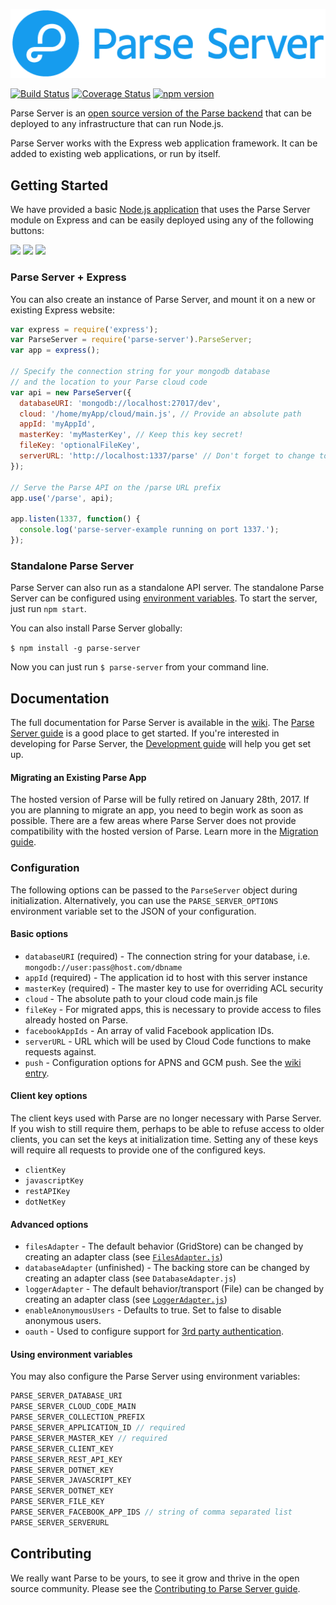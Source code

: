 ![Parse Server logo](.github/parse-server-logo.png?raw=true)

[![Build Status](https://img.shields.io/travis/ParsePlatform/parse-server/master.svg?style=flat)](https://travis-ci.org/ParsePlatform/parse-server)
[![Coverage Status](https://img.shields.io/codecov/c/github/ParsePlatform/parse-server/master.svg)](https://codecov.io/github/ParsePlatform/parse-server?branch=master)
[![npm version](https://img.shields.io/npm/v/parse-server.svg?style=flat)](https://www.npmjs.com/package/parse-server)

Parse Server is an [open source version of the Parse backend](http://blog.parse.com/announcements/introducing-parse-server-and-the-database-migration-tool/) that can be deployed to any infrastructure that can run Node.js.

Parse Server works with the Express web application framework. It can be added to existing web applications, or run by itself.

## Getting Started

We have provided a basic [Node.js application](https://github.com/ParsePlatform/parse-server-example) that uses the Parse Server module on Express and can be easily deployed using any of the following buttons:

<a title="Deploy to AWS" href="https://console.aws.amazon.com/elasticbeanstalk/home?region=us-west-2#/newApplication?applicationName=ParseServer&solutionStackName=Node.js&tierName=WebServer&sourceBundleUrl=https://s3.amazonaws.com/elasticbeanstalk-samples-us-east-1/eb-parse-server-sample/parse-server-example.zip" target="_blank"><img src="http://d0.awsstatic.com/product-marketing/Elastic%20Beanstalk/deploy-to-aws.png" height="40"></a> <a title="Deploy to Heroku" href="https://heroku.com/deploy?template=https://github.com/parseplatform/parse-server-example" target="_blank"><img src="https://www.herokucdn.com/deploy/button.png"></a> <a title="Deploy to Azure" href="https://azuredeploy.net/?repository=https://github.com/parseplatform/parse-server-example" target="_blank"><img src="http://azuredeploy.net/deploybutton.png"></a>

### Parse Server + Express

You can also create an instance of Parse Server, and mount it on a new or existing Express website:

```js
var express = require('express');
var ParseServer = require('parse-server').ParseServer;
var app = express();

// Specify the connection string for your mongodb database
// and the location to your Parse cloud code
var api = new ParseServer({
  databaseURI: 'mongodb://localhost:27017/dev',
  cloud: '/home/myApp/cloud/main.js', // Provide an absolute path
  appId: 'myAppId',
  masterKey: 'myMasterKey', // Keep this key secret!
  fileKey: 'optionalFileKey',
  serverURL: 'http://localhost:1337/parse' // Don't forget to change to https if needed
});

// Serve the Parse API on the /parse URL prefix
app.use('/parse', api);

app.listen(1337, function() {
  console.log('parse-server-example running on port 1337.');
});
```

### Standalone Parse Server

Parse Server can also run as a standalone API server. The standalone Parse Server can be configured using [environment variables](#configuration). To start the server, just run `npm start`.

You can also install Parse Server globally:

`$ npm install -g parse-server`

Now you can just run `$ parse-server` from your command line.


## Documentation

The full documentation for Parse Server is available in the [wiki](https://github.com/ParsePlatform/parse-server/wiki). The [Parse Server guide](https://github.com/ParsePlatform/parse-server/wiki/Parse-Server-Guide) is a good place to get started. If you're interested in developing for Parse Server, the [Development guide](https://github.com/ParsePlatform/parse-server/wiki/Development-Guide) will help you get set up.

#### Migrating an Existing Parse App

The hosted version of Parse will be fully retired on January 28th, 2017. If you are planning to migrate an app, you need to begin work as soon as possible. There are a few areas where Parse Server does not provide compatibility with the hosted version of Parse. Learn more in the [Migration guide](https://github.com/ParsePlatform/parse-server/wiki/Migrating-an-Existing-Parse-App).

### Configuration

The following options can be passed to the `ParseServer` object during initialization. Alternatively, you can use the `PARSE_SERVER_OPTIONS` environment variable set to the JSON of your configuration.

#### Basic options

* `databaseURI` (required) - The connection string for your database, i.e. `mongodb://user:pass@host.com/dbname`
* `appId` (required) - The application id to host with this server instance
* `masterKey` (required) - The master key to use for overriding ACL security
* `cloud` - The absolute path to your cloud code main.js file
* `fileKey` - For migrated apps, this is necessary to provide access to files already hosted on Parse.
* `facebookAppIds` - An array of valid Facebook application IDs.
* `serverURL` - URL which will be used by Cloud Code functions to make requests against.
* `push` - Configuration options for APNS and GCM push. See the [wiki entry](https://github.com/ParsePlatform/parse-server/wiki/Push).

#### Client key options

The client keys used with Parse are no longer necessary with Parse Server. If you wish to still require them, perhaps to be able to refuse access to older clients, you can set the keys at initialization time. Setting any of these keys will require all requests to provide one of the configured keys.

* `clientKey`
* `javascriptKey`
* `restAPIKey`
* `dotNetKey`

#### Advanced options

* `filesAdapter` - The default behavior (GridStore) can be changed by creating an adapter class (see [`FilesAdapter.js`](https://github.com/ParsePlatform/parse-server/blob/master/src/Adapters/Files/FilesAdapter.js))
* `databaseAdapter` (unfinished) - The backing store can be changed by creating an adapter class (see `DatabaseAdapter.js`)
* `loggerAdapter` - The default behavior/transport (File) can be changed by creating an adapter class (see [`LoggerAdapter.js`](https://github.com/ParsePlatform/parse-server/blob/master/src/Adapters/Logger/LoggerAdapter.js))
* `enableAnonymousUsers` - Defaults to true. Set to false to disable anonymous users.
* `oauth` - Used to configure support for [3rd party authentication](https://github.com/ParsePlatform/parse-server/wiki/Parse-Server-Guide#oauth).

#### Using environment variables

You may also configure the Parse Server using environment variables:

```js
PARSE_SERVER_DATABASE_URI
PARSE_SERVER_CLOUD_CODE_MAIN
PARSE_SERVER_COLLECTION_PREFIX
PARSE_SERVER_APPLICATION_ID // required
PARSE_SERVER_MASTER_KEY // required
PARSE_SERVER_CLIENT_KEY
PARSE_SERVER_REST_API_KEY
PARSE_SERVER_DOTNET_KEY
PARSE_SERVER_JAVASCRIPT_KEY
PARSE_SERVER_DOTNET_KEY
PARSE_SERVER_FILE_KEY
PARSE_SERVER_FACEBOOK_APP_IDS // string of comma separated list
PARSE_SERVER_SERVERURL

```

## Contributing

We really want Parse to be yours, to see it grow and thrive in the open source community. Please see the [Contributing to Parse Server guide](CONTRIBUTING.md).
